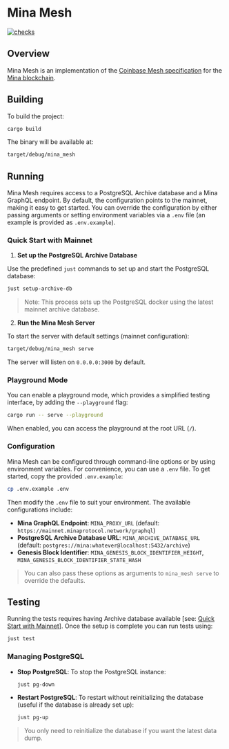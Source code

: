 # Mina Mesh

[![checks](https://github.com/MinaFoundation/MinaMesh/actions/workflows/checks.yaml/badge.svg)](https://github.com/MinaFoundation/MinaMesh/actions/workflows/checks.yaml)

## Overview

Mina Mesh is an implementation of the
[Coinbase Mesh specification](https://docs.cdp.coinbase.com/mesh/docs/welcome) for the
[Mina blockchain](https://minaprotocol.com/).

## Building

To build the project:

```bash
cargo build
```

The binary will be available at:

```bash
target/debug/mina_mesh
```

## Running

Mina Mesh requires access to a PostgreSQL Archive database and a Mina GraphQL endpoint. By default,
the configuration points to the mainnet, making it easy to get started. You can override the
configuration by either passing arguments or setting environment variables via a `.env` file (an
example is provided as `.env.example`).

### Quick Start with Mainnet

1. **Set up the PostgreSQL Archive Database**

Use the predefined `just` commands to set up and start the PostgreSQL database:

```bash
just setup-archive-db
```

> Note: This process sets up the PostgreSQL docker using the latest mainnet archive database.

2. **Run the Mina Mesh Server**

To start the server with default settings (mainnet configuration):

```bash
target/debug/mina_mesh serve
```

The server will listen on `0.0.0.0:3000` by default.

### Playground Mode

You can enable a playground mode, which provides a simplified testing interface, by adding the
`--playground` flag:

```bash
cargo run -- serve --playground
```

When enabled, you can access the playground at the root URL (`/`).

### Configuration

Mina Mesh can be configured through command-line options or by using environment variables. For
convenience, you can use a `.env` file. To get started, copy the provided `.env.example`:

```bash
cp .env.example .env
```

Then modify the `.env` file to suit your environment. The available configurations include:

- **Mina GraphQL Endpoint**: `MINA_PROXY_URL` (default:
  `https://mainnet.minaprotocol.network/graphql`)
- **PostgreSQL Archive Database URL**: `MINA_ARCHIVE_DATABASE_URL` (default:
  `postgres://mina:whatever@localhost:5432/archive`)
- **Genesis Block Identifier**: `MINA_GENESIS_BLOCK_IDENTIFIER_HEIGHT`,
  `MINA_GENESIS_BLOCK_IDENTIFIER_STATE_HASH`

> You can also pass these options as arguments to `mina_mesh serve` to override the defaults.

## Testing

Running the tests requires having Archive database available [see:
[Quick Start with Mainnet](#quick-start-with-mainnet)]. Once the setup is complete you can run tests
using:

```bash
just test
```

### Managing PostgreSQL

- **Stop PostgreSQL**: To stop the PostgreSQL instance:

  ```bash
  just pg-down
  ```

- **Restart PostgreSQL**: To restart without reinitializing the database (useful if the database is
  already set up):

  ```bash
  just pg-up
  ```

> You only need to reinitialize the database if you want the latest data dump.
